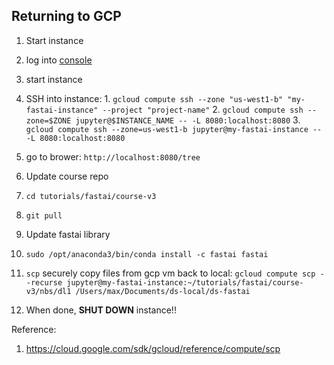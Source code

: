 ## Returning to GCP
1. Start instance
  1. log into [console](https://console.cloud.google.com/compute/)
  2. start instance
  3. SSH into instance:
    1. `gcloud compute ssh --zone "us-west1-b" "my-fastai-instance" --project "project-name"`
    2. `gcloud compute ssh --zone=$ZONE jupyter@$INSTANCE_NAME -- -L 8080:localhost:8080`
    3. `gcloud compute ssh --zone=us-west1-b jupyter@my-fastai-instance -- -L 8080:localhost:8080`
  4. go to brower: `http://localhost:8080/tree`

2. Update course repo
  1. `cd tutorials/fastai/course-v3`
  2. `git pull`

3. Update fastai library
  1. `sudo /opt/anaconda3/bin/conda install -c fastai fastai`

4. `scp` securely copy files from gcp vm back to local: `gcloud compute scp --recurse jupyter@my-fastai-instance:~/tutorials/fastai/course-v3/nbs/dl1 /Users/max/Documents/ds-local/ds-fastai`

5. When done, **SHUT DOWN** instance!!

Reference:
1. https://cloud.google.com/sdk/gcloud/reference/compute/scp
